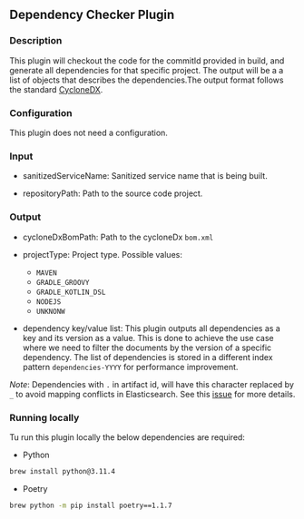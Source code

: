 ## Dependency Checker Plugin

### Description

This plugin will checkout the code for the commitId provided in build, and generate all dependencies for that specific
project. The output will be a a list of objects that describes the dependencies.The output format follows the standard
[CycloneDX](https://cyclonedx.org/#specification-overview).

### Configuration

This plugin does not need a configuration.

### Input

- sanitizedServiceName: Sanitized service name that is being built.

- repositoryPath: Path to the source code project.

### Output

- cycloneDxBomPath: Path to the cycloneDx `bom.xml`

- projectType: Project type. Possible values:
   - `MAVEN`
   - `GRADLE_GROOVY`
   - `GRADLE_KOTLIN_DSL`
   - `NODEJS`
   - `UNKNONW`

- dependency key/value list: This plugin outputs all dependencies as a key and its version as a value.
This is done to achieve the use case where we need to filter the documents by the version of a specific
dependency. The list of dependencies is stored in a different index pattern `dependencies-YYYY` for 
performance improvement.

*Note*: Dependencies with `.` in artifact id, will have this character replaced by `_` to avoid mapping conflicts
in Elasticsearch. See this [issue](https://github.com/elastic/kibana/issues/3540#issuecomment-219808228) for more details.


### Running locally

Tu run this plugin locally the below dependencies are required:
* Python
```bash
brew install python@3.11.4 
``` 
* Poetry
```bash
brew python -m pip install poetry==1.1.7
```